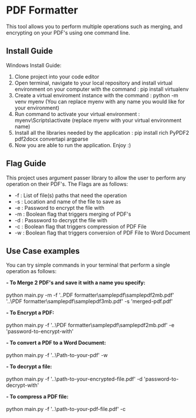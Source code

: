 # PDF Formatter
This tool allows you to perform multiple operations such as merging, and encrypting on your PDF's using one command line.

## Install Guide

Windows Install Guide:
1) Clone project into your code editor
2) Open terminal, navigate to your local repository and install virtual environment on your computer with the command : pip install virtualenv
3) Create a virtual enviroment instance with the command :  python -m venv myenv (You can replace myenv with any name you would like for your environment)
4) Run command to activate your virtual environment : myenv\Scripts\activate (replace myenv with your virtual environment name)
5) Install all the libraries needed by the application : pip install rich PyPDF2 pdf2docx convertapi argparse
6) Now you are able to run the application. Enjoy :)


## Flag Guide
This project uses argument passer library to allow the user to perform any operation on their PDF's. The Flags are as follows:
  - -f : List of file(s) paths that need the operation <br>
  - -s : Location and name of the file to save as <br>
  - -e : Password to encrypt the file with <br>
  - -m : Boolean flag that triggers merging of PDF's <br>
  - -d : Passsword to decrypt the file with <br>
  - -c : Boolean flag that triggers compression of PDF File <br>
  - -w : Boolean flag that triggers conversion of PDF File to Word Document <br>

  ## Use Case examples
  You can try simple commands in your terminal that perform a single operation as follows: 

  **- To Merge 2 PDF's and save it with a name you specify:**<br>
  <br>
python main.py -m -f '..PDF formatter\samplepdf\samplepdf2mb.pdf' '..\PDF formatter\samplepdf\samplepdf3mb.pdf' -s 'merged-pdf.pdf'

**- To Encrypt a PDF:**<br>
<br>
python main.py -f '..\PDF formatter\samplepdf\samplepdf2mb.pdf' -e 'password-to-encrypt-with'

**- To convert a PDF to a Word Document:**<br>
<br>
python main.py -f '..\Path-to-your-pdf' -w

**- To decrypt a file:**<br>
<br>
python main.py -f '..\path-to-your-encrypted-file.pdf' -d 'password-to-decrypt-with'

**- To compress a PDF file:**<br>
<br>
python main.py -f '..\path-to-your-pdf-file.pdf' -c

  
